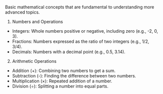 Basic mathematical concepts that are fundamental to understanding more advanced topics.
1. Numbers and Operations
- Integers: Whole numbers positive or negative, including zero (e.g., -2, 0, 3).
- Fractions: Numbers expressed as the ratio of two integers (e.g., 1/2, 3/4).
- Decimals: Numbers with a decimal point (e.g., 0.5, 3.14).
2. Arithmetic Operations
- Addition (+): Combining two numbers to get a sum.
- Subtraction (-): Finding the difference between two numbers.
- Multiplication (×): Repeated addition of a number.
- Division (÷): Splitting a number into equal parts.
